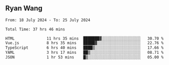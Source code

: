## Ryan Wang

<!--START_SECTION:waka-->

```txt
From: 18 July 2024 - To: 25 July 2024

Total Time: 37 hrs 46 mins

HTML              11 hrs 35 mins  ███████▓░░░░░░░░░░░░░░░░░   30.70 %
Vue.js            8 hrs 35 mins   █████▓░░░░░░░░░░░░░░░░░░░   22.76 %
TypeScript        6 hrs 40 mins   ████▒░░░░░░░░░░░░░░░░░░░░   17.66 %
YAML              3 hrs 17 mins   ██▒░░░░░░░░░░░░░░░░░░░░░░   08.71 %
JSON              1 hr 53 mins    █▒░░░░░░░░░░░░░░░░░░░░░░░   05.00 %
```

<!--END_SECTION:waka-->
